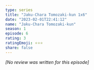 ```yaml
---
type: series
title: "Jaku-Chara Tomozaki-kun 1x6"
date: "2023-02-01T22:41:12"
name: "Jaku-Chara Tomozaki-kun"
season: 1
episode: 6
rating: 3
ratingEmoji: ⭐️⭐️⭐️
share: false
---
```


_[No review was written for this episode]_
